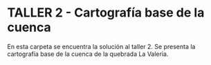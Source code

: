 # TALLER 2 - Cartografía base de la cuenca

En esta carpeta se encuentra la solución al taller 2. Se presenta la cartografía base de la cuenca de la quebrada La Valeria.
